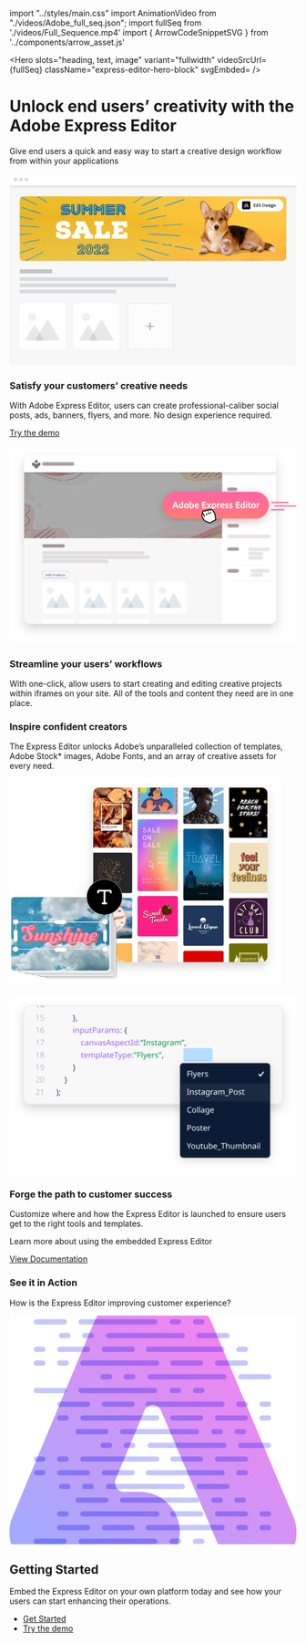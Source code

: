 import "../styles/main.css"
import AnimationVideo from "./videos/Adobe_full_seq.json";
import fullSeq from './videos/Full_Sequence.mp4'
import { ArrowCodeSnippetSVG } from '../components/arrow_asset.js'


<Hero slots="heading, text, image" variant="fullwidth"  videoSrcUrl={fullSeq}   className="express-editor-hero-block" svgEmbded= <ArrowCodeSnippetSVG /> />

# Unlock end users’ creativity with the Adobe Express Editor

Give end users a quick and easy way to start a creative design workflow from within your applications

![EMPTY_ALT](./images/express_editor_bg.png)

<AnnouncementBlock slots="heading, text, button" className="announcement-embed-editor customer-need"/>

### Satisfy your customers’ creative needs

With Adobe Express Editor, users can create professional-caliber social posts, ads, banners, flyers, and more. No design experience required.

[Try the demo](https://adobe.io)

 <TextBlock slots="image, heading,text" theme="lightest" headerElementType="h2" variantsTypePrimary='secondary' variantStyleFill = "outline" homeZigZag className="streamline_ability"/>

![Streamline your users’ workflows](./images/Express-Editor-Benefits-Blade-image.png)

### Streamline your users’ workflows

With one-click, allow users to start creating and editing creative projects within iframes on your site. All of the tools and content they need are in one place.

<TextBlock slots="heading,text,image" theme="lightest" headerElementType="h2" variantsTypePrimary='secondary' variantStyleFill = "outline"   homeZigZag className=" zigzag-cta-two streamline_ability"/>

### Inspire confident creators

The Express Editor unlocks Adobe’s unparalleled collection of templates, Adobe Stock* images, Adobe Fonts, and an array of creative assets for every need.

![Inspire confident creators](./images/Express-Editor-Benefits-Blade-image-two.png)

<TextBlock slots="image, heading,text" theme="lightest" headerElementType="h2" variantsTypePrimary='secondary' variantStyleFill = "outline" homeZigZag className="streamline_ability"/>

![Forge the path to customer success](./images/Express-Editor-Benefits-Blade-image-3.svg)

### Forge the path to customer success

Customize where and how the Express Editor is launched to ensure users get to the right tools and templates.

 <AnnouncementBlock slots="text, button" theme="lightest" className="announcement-embed-editor"/>

Learn more about using the embedded Express Editor

[View Documentation](https://adobe.io)

<TextBlock slots="heading,text" theme="lightest" headerElementType="h2" variantsTypePrimary='secondary' variantStyleFill = "outline" homeZigZag className="streamline_ability customer-experience"/>

### See it in Action

How is the Express Editor improving customer experience?

<SummaryBlock slots=" image , heading, text, buttons" className="getting-started summary-block" />

![Getting Started](./images/Summary-Block-image.svg)

## Getting Started

Embed the Express Editor on your own platform today and see how your users can start enhancing their operations.

- [Get Started](https://adobe.io)
- [Try the demo](https://adobe.io) 
